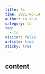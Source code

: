 ```yaml
---
title: ts
time: 2021-06-14
author: ru shui
category: ts
tag:
  - ts
visitor: false
article: true
sticky: true
---
```


## content

